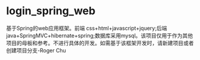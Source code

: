 # login_spring_web
基于Spring的web应用框架。前端 css+html+javascript+jquery;后端 java+SpringMVC+hibernate+spring;数据库采用mysql。该项目仅用于作为其他项目的母板和参考。不进行具体的开发。如需基于该框架开发时，请新建项目或者创建项目分支-Roger Chu
